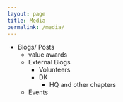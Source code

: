 ```yaml
---
layout: page
title: Media
permalink: /media/
---
```


- Blogs/ Posts
	- value awards
	- External Blogs
		- Volunteers
		- DK
			- HQ and other chapters
	- Events